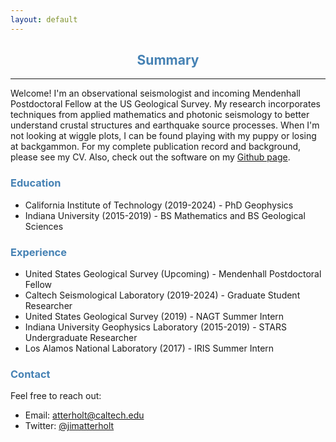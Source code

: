 ```yaml
---
layout: default
---
```

<h2 align="center" style="color:SteelBlue">
  Summary
</h2>

* * *

Welcome! I'm an observational seismologist and incoming Mendenhall Postdoctoral Fellow at the US Geological Survey. My research incorporates techniques from applied mathematics and photonic seismology to better understand crustal structures and earthquake source processes. When I'm not looking at wiggle plots, I can be found playing with my puppy or losing at backgammon. For my complete publication record and background, please see my CV. Also, check out the software on my [Github page](https://github.com/atterholt).

<h3 style="color:SteelBlue">
  Education
</h3>
<ul class="a">
  <li>California Institute of Technology (2019-2024) - PhD Geophysics</li>
  <li>Indiana University (2015-2019) - BS Mathematics and BS Geological Sciences</li>
</ul>
    
<h3 style="color:SteelBlue">
  Experience
</h3>

*   United States Geological Survey (Upcoming) - Mendenhall Postdoctoral Fellow
*   Caltech Seismological Laboratory (2019-2024) - Graduate Student Researcher
*   United States Geological Survey (2019) - NAGT Summer Intern
*   Indiana University Geophysics Laboratory (2015-2019) - STARS Undergraduate Researcher
*   Los Alamos National Laboratory (2017) - IRIS Summer Intern

<h3 style="color:SteelBlue">
  Contact
</h3>

Feel free to reach out:

*   Email: atterholt@caltech.edu
*   Twitter: [@jimatterholt](https://twitter.com/jimatterholt?lang=en)
